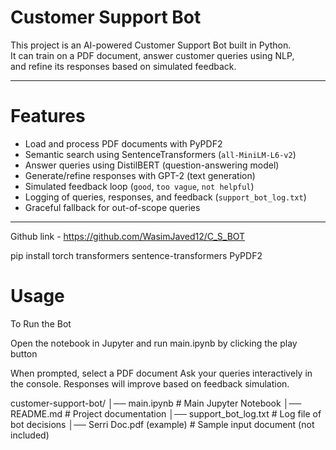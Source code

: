 # Customer Support Bot

This project is an AI-powered Customer Support Bot built in Python.  
It can train on a PDF document, answer customer queries using NLP,  
and refine its responses based on simulated feedback.  

---

# Features
-  Load and process PDF documents with PyPDF2  
-  Semantic search using SentenceTransformers (`all-MiniLM-L6-v2`)  
-  Answer queries using DistilBERT (question-answering model)  
-  Generate/refine responses with GPT-2 (text generation)
-  Simulated feedback loop (`good`, `too vague`, `not helpful`)  
-  Logging of queries, responses, and feedback (`support_bot_log.txt`)  
-  Graceful fallback for out-of-scope queries  

---

Github link - https://github.com/WasimJaved12/C_S_BOT

pip install torch transformers sentence-transformers PyPDF2

# Usage
To Run the Bot

Open the notebook in Jupyter and run main.ipynb by clicking the play button


When prompted, select a PDF document 
Ask your queries interactively in the console.
Responses will improve based on feedback simulation.

customer-support-bot/
│── main.ipynb              # Main Jupyter Notebook
│── README.md               # Project documentation
│── support_bot_log.txt     # Log file of bot decisions
│── Serri Doc.pdf (example)       # Sample input document (not included)
